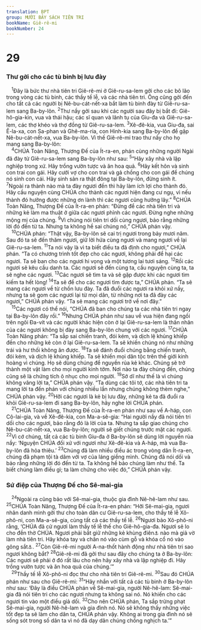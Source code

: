 ```yaml
---
translation: BPT
group: MƯỜI BẢY SÁCH TIÊN TRI
bookName: Giê-rê-mi 
bookNumber: 24
---
```


<div class="title"><h1>29</h1><h3>Thư gởi cho các tù binh bị lưu đày</h3></div>
<span class="verse gie_29_1"> <sup>1</sup>Đây là bức thư nhà tiên tri Giê-rê-mi ở Giê-ru-sa-lem gởi cho các bô lão trong vòng các tù binh, các thầy tế lễ, và các nhà tiên tri. Ông cũng gởi đến cho tất cả các người bị Nê-bu-cát-nết-xa bắt làm tù binh đày từ Giê-ru-sa-lem sang Ba-by-lôn.</span>
<span class="verse gie_29_2"><sup>2</sup>Thư nầy gởi sau khi các người sau đây bị bắt đi: Giê-hô-gia-kin, vua và thái hậu; các sĩ quan và lãnh tụ của Giu-đa và Giê-ru-sa-lem, các thợ khéo và thợ đồng từ Giê-ru-sa-lem.</span>
<span class="verse gie_29_3"><sup>3</sup>Xê-đê-kia, vua Giu-đa, sai Ê-la-xa, con Sa-phan và Ghê-ma-ria, con Hinh-kia sang Ba-by-lôn để gặp Nê-bu-cát-nết-xa, vua Ba-by-lôn. Vì thế Giê-rê-mi trao thư nầy cho họ mang sang Ba-by-lôn:<br/></span>
<span class="verse gie_29_4"> <sup>4</sup>CHÚA Toàn Năng, Thượng Đế của Ít-ra-en, phán cùng những người Ngài đã đày từ Giê-ru-sa-lem sang Ba-by-lôn như sau:</span>
<span class="verse gie_29_5"><sup>5</sup>“Hãy xây nhà và lập nghiệp trong xứ. Hãy trồng vườn tược và ăn hoa quả.</span>
<span class="verse gie_29_6"><sup>6</sup>Hãy kết hôn và sinh con trai con gái. Hãy cưới vợ cho con trai và gả chồng cho con gái để chúng nó sinh con cái. Hãy sinh sản ra thật đông tại Ba-by-lôn, đừng sinh ít.</span>
<span class="verse gie_29_7"><sup>7</sup>Ngoài ra thành nào mà ta đày ngươi đến thì hãy làm ích lợi cho thành đó. Hãy cầu nguyện cùng CHÚA cho thành các ngươi hiện đang cư ngụ, vì nếu thành đó hưởng được những ơn lành thì các ngươi cũng hưởng lây.”</span>
<span class="verse gie_29_8"><sup>8</sup>CHÚA Toàn Năng, Thượng Đế của Ít-ra-en phán: “Đừng để các nhà tiên tri và những kẻ làm ma thuật ở giữa các ngươi phỉnh các ngươi. Đừng nghe những mộng mị của chúng.</span>
<span class="verse gie_29_9"><sup>9</sup>Vì chúng nói tiên tri dối cùng ngươi, bảo rằng những lời đó đến từ ta. Nhưng ta không hề sai chúng nó,” CHÚA phán vậy.<br/></span>
<span class="verse gie_29_10"> <sup>10</sup>CHÚA phán: “Thật vậy, Ba-by-lôn sẽ cai trị ngươi trong bảy mươi năm. Sau đó ta sẽ đến thăm ngươi, giữ lời hứa cùng ngươi và mang ngươi về lại Giê-ru-sa-lem.</span>
<span class="verse gie_29_11"><sup>11</sup>Ta nói vậy là vì ta biết điều ta đã định cho ngươi,” CHÚA phán. “Ta có chương trình tốt đẹp cho các ngươi, không phải để hại các ngươi. Ta sẽ ban cho các ngươi hi vọng và một tương lai tươi sáng.</span>
<span class="verse gie_29_12"><sup>12</sup>Rồi các ngươi sẽ kêu cầu danh ta. Các ngươi sẽ đến cùng ta, cầu nguyện cùng ta, ta sẽ nghe các ngươi.</span>
<span class="verse gie_29_13"><sup>13</sup>Các ngươi sẽ tìm ta và sẽ gặp được khi các ngươi tìm kiếm ta hết lòng!</span>
<span class="verse gie_29_14"><sup>14</sup>Ta sẽ để cho các ngươi tìm được ta,” CHÚA phán. “Ta sẽ mang các ngươi về từ chốn lưu đày. Ta đã đuổi các ngươi ra khỏi xứ nầy, nhưng ta sẽ gom các ngươi lại từ mọi dân, từ những nơi ta đã đày các ngươi,” CHÚA phán vậy. “Ta sẽ mang các ngươi trở về nơi đây.”<br/></span>
<span class="verse gie_29_15"> <sup>15</sup>Các ngươi có thể nói, “CHÚA đã ban cho chúng ta các nhà tiên tri ngay tại Ba-by-lôn đây rồi.”</span>
<span class="verse gie_29_16"><sup>16</sup>Nhưng CHÚA phán như sau về vua hiện đang ngồi trên ngôi Đa-vít và các người khác hiện còn ở lại Giê-ru-sa-lem là thân nhân của các ngươi không bị đày sang Ba-by-lôn chung với các ngươi.</span>
<span class="verse gie_29_17"><sup>17</sup>CHÚA Toàn Năng phán: “Ta sắp sai chiến tranh, đói kém, và dịch lệ khủng khiếp đến cho những kẻ còn ở lại Giê-ru-sa-lem. Ta sẽ khiến chúng nó như những trái vả hư thối không ăn được.</span>
<span class="verse gie_29_18"><sup>18</sup>Ta sẽ đánh đuổi chúng bằng chiến tranh, đói kém, và dịch lệ khủng khiếp. Ta sẽ khiến mọi dân tộc trên thế giới kinh hoàng vì chúng. Họ sẽ dùng chúng để nguyền rủa kẻ khác. Chúng sẽ trở thành một vật làm cho mọi người kinh tởm. Nơi nào ta đày chúng đến, chúng cũng sẽ là chứng tích ô nhục cho mọi người.</span>
<span class="verse gie_29_19"><sup>19</sup>Sở dĩ như thế là vì chúng không vâng lời ta,” CHÚA phán vậy. “Ta dùng các tôi tớ, các nhà tiên tri ta mang lời ta đến phán với chúng nhiều lần nhưng chúng không thèm nghe,” CHÚA phán vậy.</span>
<span class="verse gie_29_20"><sup>20</sup>Hỡi các ngươi là kẻ bị lưu đày, những kẻ ta đã đuổi ra khỏi Giê-ru-sa-lem đi sang Ba-by-lôn, hãy nghe lời CHÚA phán.<br/></span>
<span class="verse gie_29_21"> <sup>21</sup>CHÚA Toàn Năng, Thượng Đế của Ít-ra-en phán như sau về A-háp, con Cô-lai-gia, và về Xê-đê-kia, con Ma-a-sê-gia: “Hai người nầy đã nói tiên tri dối cho các ngươi, bảo rằng đó là lời của ta. Nhưng ta sắp giao chúng cho Nê-bu-cát-nết-xa, vua Ba-by-lôn; người sẽ giết chúng trước mặt các ngươi.</span>
<span class="verse gie_29_22"><sup>22</sup>Vì cớ chúng, tất cả các tù binh Giu-đa ở Ba-by-lôn sẽ dùng lời nguyền rủa nầy: ‘Nguyện CHÚA đối xử với ngươi như Xê-đê-kia và A-háp, mà vua Ba-by-lôn đã hỏa thiêu.’</span>
<span class="verse gie_29_23"><sup>23</sup>Chúng đã làm nhiều điều ác trong vòng dân Ít-ra-en, chúng đã phạm tội tà dâm với vợ của láng giềng mình. Chúng đã nói dối và bảo rằng những lời đó đến từ ta. Ta không hề bảo chúng làm như thế. Ta biết chúng làm điều gì; ta làm chứng cho việc đó,” CHÚA phán vậy.<br/></span>
<div class="title"><h3>Sứ điệp của Thượng Đế cho Sê-mai-gia</h3></div>
<span class="verse gie_29_24"> <sup>24</sup>Ngoài ra cũng bảo với Sê-mai-gia, thuộc gia đình Nê-hê-lam như sau.</span>
<span class="verse gie_29_25"><sup>25</sup>CHÚA Toàn Năng, Thượng Đế của Ít-ra-en phán: “Hỡi Sê-mai-gia, ngươi nhân danh mình gởi thư cho toàn dân cư Giê-ru-sa-lem, cho thầy tế lễ Xô-phô-ni, con Ma-a-sê-gia, cùng tất cả các thầy tế lễ.</span>
<span class="verse gie_29_26"><sup>26</sup>Ngươi bảo Xô-phô-ni rằng, ‘CHÚA đã cử ngươi làm thầy tế lễ thế cho Giê-hô-gia-đa. Ngươi sẽ lo cho đền thờ CHÚA. Ngươi phải bắt giữ những kẻ khùng điên<a data-toggle="tooltip" data-placement="bottom" title="Sê-mai-gia ám chỉ Giê-rê-mi. Xem câu 27-28.">⚓</a> nào mà giả vờ làm nhà tiên tri. Hãy khóa tay và chân nó vào cùm gỗ và khóa cổ nó vào gông sắt<a data-toggle="tooltip" data-placement="bottom" title="Khoanh sắt tròn máng vào cổ tù nhân rồi buộc vào xiềng để tội nhân khỏi trốn thoát.">⚓</a>.</span>
<span class="verse gie_29_27"><sup>27</sup>Còn Giê-rê-mi người A-na-thốt hành động như nhà tiên tri sao ngươi không bắt?</span>
<span class="verse gie_29_28"><sup>28</sup>Giê-rê-mi đã gởi thư sau đây cho chúng ta ở Ba-by-lôn: Các ngươi sẽ phải ở đó rất lâu cho nên hãy xây nhà và lập nghiệp đi. Hãy trồng vườn tược và ăn hoa quả của chúng.’”<br/></span>
<span class="verse gie_29_29"> <sup>29</sup>Thầy tế lễ Xô-phô-ni đọc thư cho nhà tiên tri Giê-rê-mi.</span>
<span class="verse gie_29_30"><sup>30</sup>Sau đó CHÚA phán như sau cho Giê-rê-mi:</span>
<span class="verse gie_29_31"><sup>31</sup>“Hãy nhắn với tất cả các tù binh ở Ba-by-lôn như sau: ‘Đây là điều CHÚA phán về Sê-mai-gia, người Nê-hê-lam: Sê-mai-gia đã nói tiên tri cho các ngươi nhưng ta không sai nó. Nó khiến cho các ngươi tin vào một điều giả dối.</span>
<span class="verse gie_29_32"><sup>32</sup>Cho nên CHÚA phán, Ta sắp trừng phạt Sê-mai-gia, người Nê-hê-lam và gia đình nó. Nó sẽ không thấy những việc tốt đẹp ta sẽ làm cho dân ta, CHÚA phán vậy. Không ai trong gia đình nó sẽ sống sót trong số dân ta vì nó đã dạy dân chúng chống nghịch ta.’”<br/></span>
